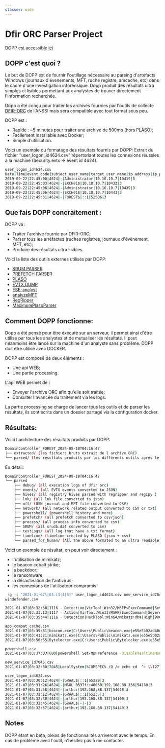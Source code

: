 ```yaml
---
classes: wide
---
```


# Dfir ORC Parser Project

DOPP est accessible [ici](https://github.com/youhgo/DOPP)

## DOPP c'est quoi ?

Le but de DOPP est de fournir l'outillage nécessaire au parsing d'artéfacts Windows (journaux d'évenements, MFT, ruche registre, amcache, etc) dans le cadre d'une investigation inforensique.
Dopp produit des résultats ultra simples et lisibles permettant aux analystes de trouver directement l'information recherchée.

Dopp a été conçu pour traiter les archives fournies par l'outils de collecte [DFIR-ORC](https://github.com/dfir-orc) de l'ANSSI mais sera compatible avec tout format sous peu.

DOPP est :
* Rapide : ~5 minutes pour traiter une archive de 500mo (hors PLASO);
* Facilement installable avec Docker;
* Simple d'utilisation.


Voici un exemple du formatage des résultats fournis par DOPP: 
Extrait du fichier "user_logon_id4624.csv" répertoriant toutes les connexions réussies à la machine (Security.evtx -> event id 4624).

```bash
user_logon_id4624.csv
Date|Time|event_code|subject_user_name|target_user_name|ip_address|ip_port|logon_type
2019-09-22|22:45:00|4624|-|Administrator|10.10.10.7|10419|3
2019-09-22|22:45:03|4624|-|EXCH01$|10.10.10.7|10432|3
2019-09-22|22:45:06|4624|-|Administrator|10.10.10.7|10439|3
2019-09-22|22:45:06|4624|-|EXCH01$|10.10.10.7|10443|3
2019-09-22|22:45:31|4624|-|FOREST$|::1|52506|3
```

## Que fais DOPP concraitement :

DOPP va : 
* Traiter l'archive fournie par DFIR-ORC;
* Parser tous les artéfactes (ruches registres, journaux d'évènement, MFT, etc);
* Produire des résultats ultra lisibles.

Voici la liste des outils externes utilisés par DOPP: 

* [SRUM PARSER](https://github.com/MarkBaggett/srum-dump)
* [PREFETCH PARSER](http://www.505forensics.com)
* [PLASO](https://github.com/log2timeline/plaso)
* [EVTX DUMP](https://github.com/0xrawsec/golang-evtx)
* [ESE-analyst](https://github.com/MarkBaggett/ese-analyst)
* [analyzeMFT](https://github.com/rowingdude/analyzeMFT)
* [RegRipper](https://github.com/keydet89/RegRipper3.0)
* [MaximumPlasoParser](https://github.com/youhgo/maximumPlasoTimelineParser)

## Comment DOPP fonctionne:

Dopp a été pensé pour être éxécuté sur un serveur, il permet ainsi d'être utilisé par tous les analystes et de mutualiser les résultats. Il peut néanmoins être lancé sur la machine d'un analyste sans problème. DOPP doit être utilisé avec DOCKER.

DOPP est composé de deux éléments : 
* Une api WEB;
* Une partie processing.

L'api WEB permet de :
* Envoyer l'archive ORC afin qu'elle soit traitée;
* Consulter l'avancée du traitement via les logs.

La partie processing se charge de lancer tous les outils et de parser les résultats, ils sont écrits dans un dossier partagé via la configuration docker.

## Résultats:

Voici l'architecture des résultats produits par DOPP:

```bash
DomainController_FOREST_2024-08-18T04:16:47
├── extracted/ (les fichiers bruts extrait de l archive ORC)
└── parsed/ (les résultats produits par les différents outils aprés le parsing des artéfacts)
```

En détail: 

```bash
DomainController_FOREST_2024-08-18T04:16:47
└── parsed
    ├── debug/ (all execution logs of dfir orc)
    ├── events/ (all EVTX events converted to JSON)
    ├── hives/ (all registry hives parsed with regripper and regipy )
    ├── lnk/ (all lnk file converted to json)
    ├── mft/ (USN journal and MFT file converted to CSV)
    ├── network/ (all network related output converted to CSV or txt)
    ├── powershell/ (powershell history and more)
    ├── prefetch/ (all prefetch converted to csv/json)
    ├── process/ (all process info converted to csv)
    ├── SRUM/ (all srudb.dat converted to csv)
    ├── textLogs/ (all log that have a txt format)
    ├── timeline/ (timeline created by PLASO (json + csv)
    └── parsed_for_human/ (All the above formated to an ultra readable format)
```

Voici un exemple de résultat, on peut voir directement :
* l'utilisation de mimikatz;
* le beacon cobalt strike; 
* la backdoor;
* le ransomware;
* la désactivation de l'antivirus;
* les connexions de l'utilisateur compromis.


```bash
 rg -i "2021-01-07\|03.(3|4|5)" user_logon_id4624.csv new_service_id7045.csv amcache.csv app_compat_cache.csv powershell.csv windefender.csv 
windefender.csv

2021-01-07|03:32:30|1116 - Detection|VirTool:Win32/MSFPsExecCommand|Severe|NT AUTHORITY\SYSTEM|Unknown|CmdLine:_C:\Windows\System32\cmd.exe /Q /c echo cd ^> \\127.0.0.1\C$\__output 2^>^&1 > C:\Windows\TEMP\execute.bat & C:\Windows\system32\cmd.exe /Q /c C:\Windows\TEMP\execute.bat & del C:\Windows\TEMP\execute.bat|Not Applicable
2021-01-07|03:33:13|1117 - Action|VirTool:Win32/MSFPsExecCommand|Severe|NT AUTHORITY\SYSTEM|Unknown|Remove
2021-01-07|03:35:44|1116 - Detection|HackTool:Win64/Mikatz!dha|High|BROCELIANDE\arthur|C:\Users\Public\beacon.exe|file:_C:\Users\Public\mimikatz.exe|Not Applicable

app_compat_cache.csv
2021-01-07|03:39:31|beacon.exe|C:\Users\Public\beacon.exe|e55e5b02ad40e9846a3cd83b00eec225fb98781c6f58a19697bf66a586f77672
2021-01-07|03:41:21|mimikatz.exe|C:\Users\Public\mimikatz.exe|e55e5b02ad40e9846a3cd83b00eec225fb98781c6f58a19697bf66a586f77672
2021-01-07|03:56:55|Bytelocker.exe|C:\Users\Public\Bytelocker.exe|e55e5b02ad40e9846a3cd83b00eec225fb98781c6f58a19697bf66a586f77672

powershell.csv
2021-01-07|03:37:03|600|powershell Set-MpPreference -DisableRealtimeMonitoring $true; Get-MpComputerStatus

new_service_id7045.csv
2021-01-07|03:32:30|7045|LocalSystem|%COMSPEC% /Q /c echo cd  ^> \\127.0.0.1\C$\__output 2^>^&1 > %TEMP%\execute.bat & %COMSPEC% /Q /c %TEMP%\execute.bat & del %TEMP%\execute.bat|BTOBTO

user_logon_id4624.csv
2021-01-07|03:30:12|4624|-|GRAAL$|::1|65229|3
2021-01-07|03:31:26|4624|-|MSOL_0537fce40030|192.168.88.136|54180|3
2021-01-07|03:31:38|4624|-|arthur|192.168.88.137|54028|3
2021-01-07|03:32:12|4624|-|GRAAL$|::1|65235|3
2021-01-07|03:32:30|4624|-|arthur|192.168.88.137|54100|3
2021-01-07|03:32:45|4624|-|GRAAL$|-|-|3
2021-01-07|03:32:57|4624|-|arthur|192.168.88.137|54140|3
```




## Notes

DOPP étant en béta, pleins de fonctionnalités arriveront avec le temps.
En cas de problème avec l'outil, n'hésitez pas à me contacter.






